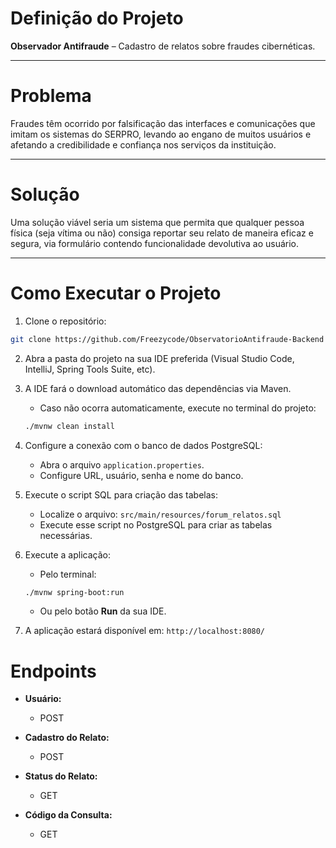 # Definição do Projeto

**Observador Antifraude** – Cadastro de relatos sobre fraudes cibernéticas.

---

# Problema

Fraudes têm ocorrido por falsificação das interfaces e comunicações que imitam os sistemas do SERPRO, levando ao engano de muitos usuários e afetando a credibilidade e confiança nos serviços da instituição.

---

# Solução

Uma solução viável seria um sistema que permita que qualquer pessoa física (seja vítima ou não) consiga reportar seu relato de maneira eficaz e segura, via formulário contendo funcionalidade devolutiva ao usuário.

---

# Como Executar o Projeto

1. Clone o repositório:

```bash
git clone https://github.com/Freezycode/ObservatorioAntifraude-Backend
```

2. Abra a pasta do projeto na sua IDE preferida (Visual Studio Code, IntelliJ, Spring Tools Suite, etc).

3. A IDE fará o download automático das dependências via Maven.

   * Caso não ocorra automaticamente, execute no terminal do projeto:

   ```bash
   ./mvnw clean install
   ```

4. Configure a conexão com o banco de dados PostgreSQL:

   * Abra o arquivo `application.properties`.
   * Configure URL, usuário, senha e nome do banco.

5. Execute o script SQL para criação das tabelas:

   * Localize o arquivo:
     `src/main/resources/forum_relatos.sql`
   * Execute esse script no PostgreSQL para criar as tabelas necessárias.

6. Execute a aplicação:

   * Pelo terminal:

   ```bash
   ./mvnw spring-boot:run
   ```

   * Ou pelo botão **Run** da sua IDE.

7. A aplicação estará disponível em:
   `http://localhost:8080/`

# Endpoints

* **Usuário:**

  * POST

* **Cadastro do Relato:**

  * POST

* **Status do Relato:**

  * GET

* **Código da Consulta:**

  * GET

